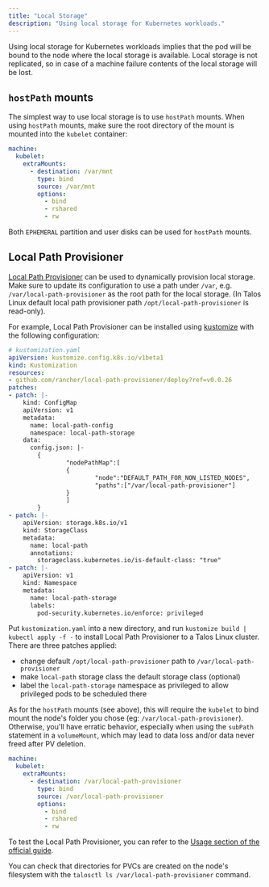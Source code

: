 ```yaml
---
title: "Local Storage"
description: "Using local storage for Kubernetes workloads."
---
```


Using local storage for Kubernetes workloads implies that the pod will be bound to the node where the local storage is available.
Local storage is not replicated, so in case of a machine failure contents of the local storage will be lost.

## `hostPath` mounts

The simplest way to use local storage is to use `hostPath` mounts.
When using `hostPath` mounts, make sure the root directory of the mount is mounted into the `kubelet` container:

```yaml
machine:
  kubelet:
    extraMounts:
      - destination: /var/mnt
        type: bind
        source: /var/mnt
        options:
          - bind
          - rshared
          - rw
```

Both `EPHEMERAL` partition and user disks can be used for `hostPath` mounts.

## Local Path Provisioner

[Local Path Provisioner](https://github.com/rancher/local-path-provisioner) can be used to dynamically provision local storage.
Make sure to update its configuration to use a path under `/var`, e.g. `/var/local-path-provisioner` as the root path for the local storage.
(In Talos Linux default local path provisioner path `/opt/local-path-provisioner` is read-only).

For example, Local Path Provisioner can be installed using [kustomize](https://kustomize.io/) with the following configuration:

```yaml
# kustomization.yaml
apiVersion: kustomize.config.k8s.io/v1beta1
kind: Kustomization
resources:
- github.com/rancher/local-path-provisioner/deploy?ref=v0.0.26
patches:
- patch: |-
    kind: ConfigMap
    apiVersion: v1
    metadata:
      name: local-path-config
      namespace: local-path-storage
    data:
      config.json: |-
        {
                "nodePathMap":[
                {
                        "node":"DEFAULT_PATH_FOR_NON_LISTED_NODES",
                        "paths":["/var/local-path-provisioner"]
                }
                ]
        }
- patch: |-
    apiVersion: storage.k8s.io/v1
    kind: StorageClass
    metadata:
      name: local-path
      annotations:
        storageclass.kubernetes.io/is-default-class: "true"
- patch: |-
    apiVersion: v1
    kind: Namespace
    metadata:
      name: local-path-storage
      labels:
        pod-security.kubernetes.io/enforce: privileged
```

Put `kustomization.yaml` into a new directory, and run `kustomize build | kubectl apply -f -` to install Local Path Provisioner to a Talos Linux cluster.
There are three patches applied:

* change default `/opt/local-path-provisioner` path to `/var/local-path-provisioner`
* make `local-path` storage class the default storage class (optional)
* label the `local-path-storage` namespace as privileged to allow privileged pods to be scheduled there

As for the `hostPath` mounts (see above), this will require the `kubelet` to bind mount the node's folder you chose (eg: `/var/local-path-provisioner`).
Otherwise, you'll have erratic behavior, especially when using the `subPath` statement in a `volumeMount`, which may lead to data loss and/or data never freed after PV deletion.

```yaml
machine:
  kubelet:
    extraMounts:
      - destination: /var/local-path-provisioner
        type: bind
        source: /var/local-path-provisioner
        options:
          - bind
          - rshared
          - rw
```

To test the Local Path Provisioner, you can refer to the [Usage section of the official guide](https://github.com/rancher/local-path-provisioner?tab=readme-ov-file#usage).

You can check that directories for PVCs are created on the node's filesystem with the `talosctl ls /var/local-path-provisioner` command.
